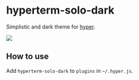 # hyperterm-solo-dark

Simplistic and dark theme for [hyper](https://hyper.is/).

<img
src="http://liamederzeel.com/media/hyperterm-solo-dark_screenshot.png" />

## How to use

Add `hyperterm-solo-dark` to `plugins` in `~/.hyper.js`.
